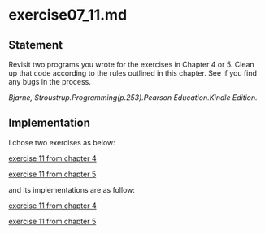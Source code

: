 # exercise07_11.md

## Statement

Revisit two programs you wrote for the exercises in Chapter 4 or 5.
Clean up that code according to the rules outlined in this chapter.
See if you find any bugs in the process.

_Bjarne, Stroustrup.Programming(p.253).Pearson Education.Kindle Edition._

## Implementation

I chose two exercises as below:

[exercise 11 from chapter
4](https://github.com/spero61/ppp2/blob/main/chapter04/exercise04_11.cpp)

[exercise 11 from chapter
5](https://github.com/spero61/ppp2/blob/main/chapter05/exercise05_11.cpp)

and its implementations are as follow:

[exercise 11 from chapter
4](https://github.com/spero61/ppp2/blob/main/chapter07/exercise07_11_of_04_11.cpp)

[exercise 11 from chapter
5](https://github.com/spero61/ppp2/blob/main/chapter07/exercise07_11_of_05_11.cpp)

